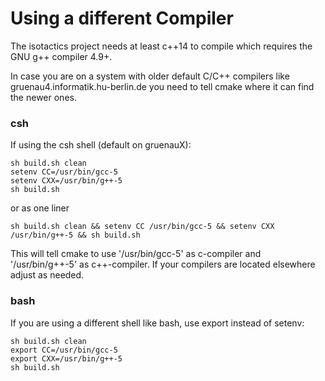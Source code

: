# Using a different Compiler

The isotactics project needs at least c++14 to compile which requires the GNU g++ compiler 4.9+.

In case you are on a system with older default C/C++ compilers like gruenau4.informatik.hu-berlin.de you need to tell cmake where it can find the newer ones.

### csh
If using the csh shell (default on gruenauX):

    sh build.sh clean
    setenv CC=/usr/bin/gcc-5
    setenv CXX=/usr/bin/g++-5
    sh build.sh

or as one liner

    sh build.sh clean && setenv CC /usr/bin/gcc-5 && setenv CXX /usr/bin/g++-5 && sh build.sh

This will tell cmake to use '/usr/bin/gcc-5' as c-compiler and '/usr/bin/g++-5' as c++-compiler. If your compilers are located elsewhere adjust as needed.

### bash
If you are using a different shell like bash, use export instead of setenv:

    sh build.sh clean
    export CC=/usr/bin/gcc-5
    export CXX=/usr/bin/g++-5
    sh build.sh
